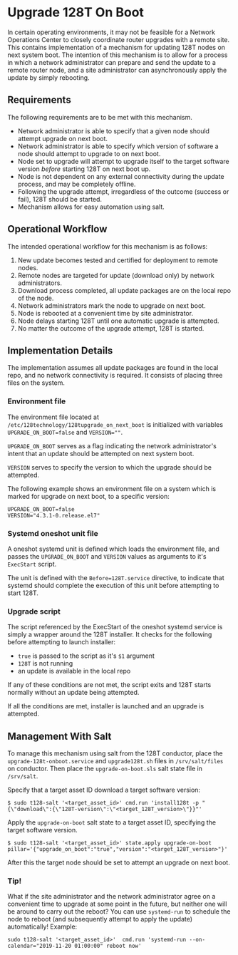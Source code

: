 # Upgrade 128T On Boot
In certain operating environments, it may not be feasible for a Network Operations Center to closely coordinate router upgrades with a remote site. This contains implementation of a mechanism for updating 128T nodes on next system boot. The intention of this mechanism is to allow for a process in which a network administrator can prepare and send the update to a remote router node, and a site administrator can asynchronously apply the update by simply rebooting.

## Requirements
The following requirements are to be met with this mechanism.
* Network administrator is able to specify that a given node should attempt upgrade on next boot.
* Network administrator is able to specify which version of software a node should attempt to upgrade to on next boot.
* Node set to upgrade will attempt to upgrade itself to the target software version _before_ starting 128T on next boot up.
* Node is not dependent on any external connectivity during the update process, and may be completely offline.
* Following the upgrade attempt, irregardless of the outcome (success or fail), 128T should be started.
* Mechanism allows for easy automation using salt.

## Operational Workflow
The intended operational workflow for this mechanism is as follows:
1. New update becomes tested and certified for deployment to remote nodes.
2. Remote nodes are targeted for update (download only) by network administrators.
3. Download process completed, all update packages are on the local repo of the node.
4. Network administrators mark the node to upgrade on next boot.
5. Node is rebooted at a convenient time by site administrator.
6. Node delays starting 128T until one automatic upgrade is attempted.
7. No matter the outcome of the upgrade attempt, 128T is started.

## Implementation Details
The implementation assumes all update packages are found in the local repo, and no network connectivity is required. It consists of placing three files on the system.

### Environment file
The environment file located at `/etc/128technology/128tupgrade_on_next_boot` is initialized with variables `UPGRADE_ON_BOOT=false` and `VERSION=""`.

`UPGRADE_ON_BOOT` serves as a flag indicating the network administrator's intent that an update should be attempted on next system boot.

`VERSION` serves to specify the version to which the upgrade should be attempted.

The following example shows an environment file on a system which is marked for upgrade on next boot, to a specific version:
```
UPGRADE_ON_BOOT=false
VERSION="4.3.1-0.release.el7"
```

### Systemd oneshot unit file
A oneshot systemd unit is defined which loads the environment file, and passes the `UPGRADE_ON_BOOT` and `VERSION` values as arguments to it's `ExecStart` script. 

The unit is defined with the `Before=128T.service` directive, to indicate that systemd should complete the execution of this unit before attempting to start 128T.

### Upgrade script
The script referenced by the ExecStart of the oneshot systemd service is simply a wrapper around the 128T installer. It checks for the following before attempting to launch installer:

* `true` is passed to the script as it's `$1` argument
* `128T` is not running
* an update is available in the local repo

If any of these conditions are not met, the script exits and 128T starts normally without an update being attempted.

If all the conditions are met, installer is launched and an upgrade is attempted.

## Management With Salt
To manage this mechanism using salt from the 128T conductor, place the `upgrade-128t-onboot.service` and `upgrade128t.sh` files in `/srv/salt/files` on conductor. Then place the `upgrade-on-boot.sls` salt state file in `/srv/salt`.

Specify that a target asset ID download a target software version:
```
$ sudo t128-salt '<target_asset_id>' cmd.run 'install128t -p "{\"download\":{\"128T-version\":\"<target_128T_version>\"}}"'
```

Apply the `upgrade-on-boot` salt state to a target asset ID, specifying the target software version.
```
$ sudo t128-salt '<target_asset_id>' state.apply upgrade-on-boot pillar='{"upgrade_on_boot":"true","version":"<target_128T_version>"}'
```

After this the target node should be set to attempt an upgrade on next boot.

### Tip!
What if the site administrator and the network administrator agree on a convenient time to upgrade at some point in the future, but neither one will be around to carry out the reboot? You can use `systemd-run` to schedule the node to reboot (and subsequently attempt to apply the update) automatically! Example:
```
sudo t128-salt '<target_asset_id>'  cmd.run 'systemd-run --on-calendar="2019-11-20 01:00:00" reboot now'
```
